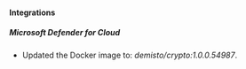 #### Integrations
##### Microsoft Defender for Cloud
- Updated the Docker image to: *demisto/crypto:1.0.0.54987*.
